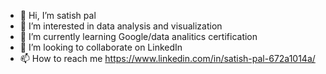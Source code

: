 - 👋 Hi, I’m satish pal
- 👀 I’m interested in data analysis and visualization
- 🌱 I’m currently learning Google/data analitics certification 
- 💞️ I’m looking to collaborate on LinkedIn
- 📫 How to reach me https://www.linkedin.com/in/satish-pal-672a1014a/

<!---
7753satishpal/7753satishpal is a ✨ special ✨ repository because its `README.md` (this file) appears on your GitHub profile.
You can click the Preview link to take a look at your changes.
--->
